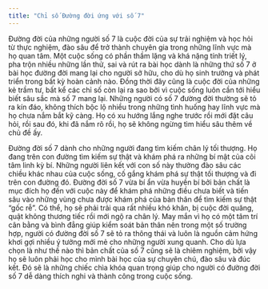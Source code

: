```yaml
---
title: "Chỉ số Đường đời ứng với số 7"
---
```

Đường đời của những người số 7 là cuộc đời của sự trải nghiệm và học hỏi từ thực nghiệm, đào sâu để trở thành chuyên gia trong những lĩnh vực mà họ quan tâm. Một cuộc sống có phần thầm lặng và khá nặng tính triết lý, pha trộn nhiều những lần thử, sai và rút ra bài học dành là những thứ số 7 ở bài học đường đời mang lại cho người sở hữu, cho dù họ sinh trưởng và phát triển trong bất kỳ hoàn cảnh nào. Đồng thời đây cũng là cuộc đời của những kẻ trầm tư, bất kể các chỉ số còn lại ra sao bởi vì cuộc sống luôn cần tới hiểu biết sâu sắc mà số 7 mang lại. Những người có số 7 đường đời thường sẽ tỏ ra kín đáo, không thích bộc lộ nhiều trong những tình huống hay lĩnh vực mà họ chưa nắm bắt kỹ càng. Họ có xu hướng lắng nghe trước rồi mới đặt câu hỏi, rồi sau đó, khi đã nắm rõ rồi, họ sẽ không ngừng tìm hiểu sâu thêm về chủ đề ấy.

Đường đời số 7 dành cho những người đang tìm kiếm chân lý tối thượng. Họ đang trên con đường tìm kiếm sự thật và khám phá ra những bí mật của cõi tâm linh kỳ bí. Những người liên kết với con số này thường đào sâu các chiều khác nhau của cuộc sống, cố gắng khám phá sự thật tối thượng và đi trên con đường đó. Đường đời số 7 vừa bí ẩn vừa huyền bí bởi bản chất là mục đích họ đến với cuộc này để khám phá những điều chưa biết và tiến sâu vào những vùng chưa được khám phá của bản thân để tìm kiếm sự thật “gốc rễ”. Có thể, họ sẽ phải trải qua rất nhiều khó khăn, bị cuộc đời quăng, quật không thương tiếc rồi mới ngộ ra chân lý. May mắn vì họ có một tâm trí cân bằng và bình đẳng giúp kiểm soát bản thân nên trong một số trường hợp, người có đường đời số 7 sẽ tỏ ra thông thái và luôn là nguồn cảm hứng khơi gợi nhiều ý tưởng mới mẻ cho những người xung quanh. Cho dù lựa chọn là như thế nào thì bản chất của số 7 cũng sẽ là chiêm nghiệm, bởi vậy họ sẽ luôn phải học cho mình bài học của sự chuyên chú, đào sâu và đúc kết. Đó sẽ là những chiếc chìa khóa quan trọng giúp cho người có đường đời số 7 dễ dàng thích nghi và thành công trong cuộc sống.
